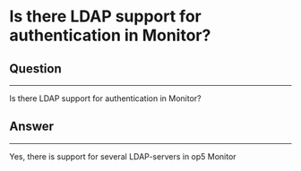# Is there LDAP support for authentication in Monitor?

## Question

* * * * *

Is there LDAP support for authentication in Monitor?

## Answer

* * * * *

Yes, there is support for several LDAP-servers in op5 Monitor


